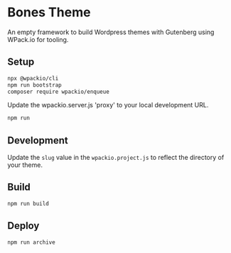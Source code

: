 # Bones Theme
An empty framework to build Wordpress themes with Gutenberg using WPack.io for tooling.

## Setup

```bash
npx @wpackio/cli
npm run bootstrap
composer require wpackio/enqueue
```

Update the wpackio.server.js 'proxy' to your local development URL.

```bash
npm run
```

## Development 

Update the ```slug``` value in the ```wpackio.project.js``` to reflect the directory of your theme.

## Build

```bash
npm run build
```

## Deploy

```bash
npm run archive
```